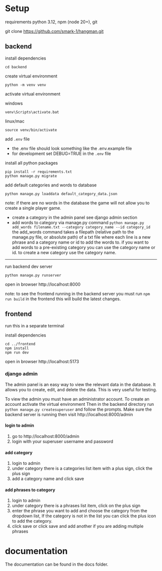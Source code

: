 # Setup

requirements python 3.12, npm (node 20+), git

git clone https://github.com/smark-1/hangman.git

## backend

install dependencies

    cd backend

create virtual environment

    python -m venv venv

activate virtual environment

windows

    venv\Scripts\activate.bat

linux/mac

    source venv/bin/activate

add `.env` file

- the .env file should look something like the .env.example file
- for development set DEBUG=TRUE in the `.env` file

install all python packages

    pip install -r requirements.txt
    python manage.py migrate

add default categories and words to database

    python manage.py loaddata default_category_data.json

note: if there are no words in the database the game will not allow you to create a single player game.

- create a category in the admin panel
  see django admin section
- add words to category via manage.py command
  `python manage.py add_words filename.txt --category category_name --id category_id`
  the add_words command takes a filepath (relative path to the manage.py file, or absolute path) of a txt file where each line is a new phrase and a category name or id to add the words to.
  if you want to add words to a pre-existing category you can use the category name or id.
  to create a new category use the category name.

---

run backend dev server

    python manage.py runserver

open in browser http://localhost:8000

note: to see the frontend running in the backend server you must run `npm run build` in the frontend
this will build the latest changes.

## frontend

run this in a separate terminal

install dependencies

    cd ../frontend
    npm install
    npm run dev

open in browser http://localhost:5173

### django admin

The admin panel is an easy way to view the relevant data in the database. It allows you to create, edit, and delete the data. This is very useful for testing.

To view the admin you must have an administrator account. To create an account activate the virtual environment
Then in the backend directory run `python manage.py createsuperuser` and follow the prompts.
Make sure the backend server is running then visit http://localhost:8000/admin

#### login to admin

1. go to http://localhost:8000/admin
2. login with your superuser username and password

#### add category

1. login to admin
2. under category there is a categories list item with a plus sign, click the plus sign
3. add a category name and click save

#### add phrases to category

1. login to admin
2. under category there is a phrases list item, click on the plus sign
3. enter the phrase you want to add and choose the category from the dropdown list, If the category is not in the list you can click the plus icon to add the category.
4. click save or click save and add another if you are adding multiple phrases

# documentation

The documentation can be found in the docs folder.
